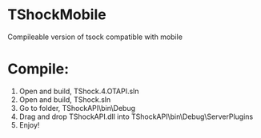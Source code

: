 # TShockMobile

 Compileable version of tsock compatible with mobile


# Compile:

1. Open and build, TShock.4.OTAPI.sln
2. Open and build, TShock.sln
3. Go to folder, TShockAPI\bin\Debug
4. Drag and drop TShockAPI.dll into TShockAPI\bin\Debug\ServerPlugins
5. Enjoy!
